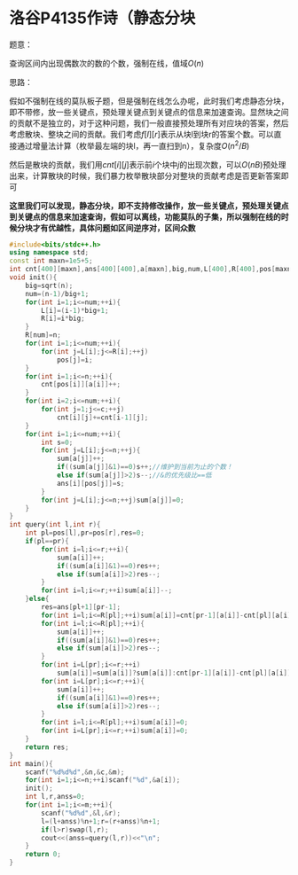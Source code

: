 # 洛谷P4135作诗（静态分块

题意：

查询区间内出现偶数次的数的个数，强制在线，值域$O(n)$

思路：

假如不强制在线的莫队板子题，但是强制在线怎么办呢，此时我们考虑静态分块，即不带修，放一些关键点，预处理关键点到关键点的信息来加速查询。显然块之间的贡献不是独立的，对于这种问题，我们一般直接预处理所有对应块的答案，然后考虑散块、整块之间的贡献。我们考虑$f[l][r]$表示从块l到块r的答案个数。可以直接通过增量法计算（枚举最左端的块l，再一直扫到n），复杂度$O(n^2/B)$

然后是散块的贡献，我们用$cnt[i][j]$表示前$i$个块中$j$的出现次数，可以$O(nB)$预处理出来，计算散块的时候，我们暴力枚举散块部分对整块的贡献考虑是否更新答案即可

**这里我们可以发现，静态分块，即不支持修改操作，放一些关键点，预处理关键点到关键点的信息来加速查询，假如可以离线，功能莫队的子集，所以强制在线的时候分块才有优越性，具体问题如区间逆序对，区间众数**

```cpp
#include<bits/stdc++.h>
using namespace std;
const int maxn=1e5+5;
int cnt[400][maxn],ans[400][400],a[maxn],big,num,L[400],R[400],pos[maxn],sum[maxn],n,c,m;
void init(){
    big=sqrt(n);
    num=(n-1)/big+1;
    for(int i=1;i<=num;++i){
        L[i]=(i-1)*big+1;
        R[i]=i*big;
    }
    R[num]=n;
    for(int i=1;i<=num;++i){
        for(int j=L[i];j<=R[i];++j)
            pos[j]=i;
    }
    for(int i=1;i<=n;++i){
        cnt[pos[i]][a[i]]++;
    }
    for(int i=2;i<=num;++i){
        for(int j=1;j<=c;++j)
            cnt[i][j]+=cnt[i-1][j];
    }
    for(int i=1;i<=num;++i){
        int s=0;
        for(int j=L[i];j<=n;++j){
            sum[a[j]]++;
            if((sum[a[j]]&1)==0)s++;//维护到当前为止的个数！
            else if(sum[a[j]]>2)s--;//&的优先级比==低
            ans[i][pos[j]]=s;
        }
        for(int j=L[i];j<=n;++j)sum[a[j]]=0;       
    }
}
int query(int l,int r){
    int pl=pos[l],pr=pos[r],res=0;
    if(pl==pr){
        for(int i=l;i<=r;++i){
            sum[a[i]]++;
            if((sum[a[i]]&1)==0)res++;
            else if(sum[a[i]]>2)res--;
        }
        for(int i=l;i<=r;++i)sum[a[i]]--;
    }else{
        res=ans[pl+1][pr-1];
        for(int i=l;i<=R[pl];++i)sum[a[i]]=cnt[pr-1][a[i]]-cnt[pl][a[i]];
        for(int i=l;i<=R[pl];++i){
            sum[a[i]]++;
            if((sum[a[i]]&1)==0)res++;
            else if(sum[a[i]]>2)res--;
        }
        for(int i=L[pr];i<=r;++i)
            sum[a[i]]=sum[a[i]]?sum[a[i]]:cnt[pr-1][a[i]]-cnt[pl][a[i]];
        for(int i=L[pr];i<=r;++i){
            sum[a[i]]++;
            if((sum[a[i]]&1)==0)res++;
            else if(sum[a[i]]>2)res--;
        }
        for(int i=l;i<=R[pl];++i)sum[a[i]]=0;
        for(int i=L[pr];i<=r;++i)sum[a[i]]=0;
    }
    return res;
}
int main(){
    scanf("%d%d%d",&n,&c,&m);
    for(int i=1;i<=n;++i)scanf("%d",&a[i]);
    init();
    int l,r,anss=0;
    for(int i=1;i<=m;++i){
        scanf("%d%d",&l,&r);
        l=(l+anss)%n+1;r=(r+anss)%n+1;
        if(l>r)swap(l,r);
        cout<<(anss=query(l,r))<<"\n";
    }
    return 0;
}
```

